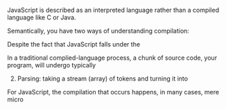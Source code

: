 JavaScript is described as an interpreted language rather than a compiled language like C or Java.

Semantically, you have two ways of understanding compilation:



Despite the fact that JavaScript falls under the

In a traditional complied-language process, a chunk of source code, your program, will undergo typically 

2. Parsing: taking a stream (array) of tokens and turning it into 

For JavaScript, the compilation that occurs happens, in many cases, mere micro

